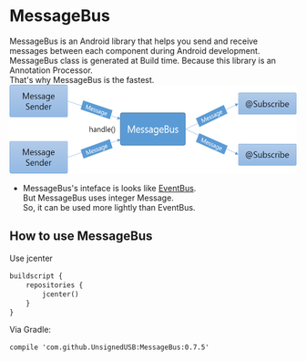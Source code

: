 # MessageBus
MessageBus is an Android library that helps you send and receive messages between each component during Android development.</br>
MessageBus class is generated at Build time. Because this library is an Annotation Processor.</br>
That's why MessageBus is the fastest.</br>
<img width="588" height="156" src="/doc/MessageBus_flow.png"/></br>

- MessageBus's inteface is looks like [EventBus](https://github.com/greenrobot/EventBus).</br>
But MessageBus uses integer Message.</br>So, it can be used more lightly than EventBus.

## How to use MessageBus
Use jcenter</br>
<pre><code>buildscript {
    repositories {
        jcenter()
    }
}</code></pre>
Via Gradle:</br>
<pre><code>compile 'com.github.UnsignedUSB:MessageBus:0.7.5'</code></pre>
